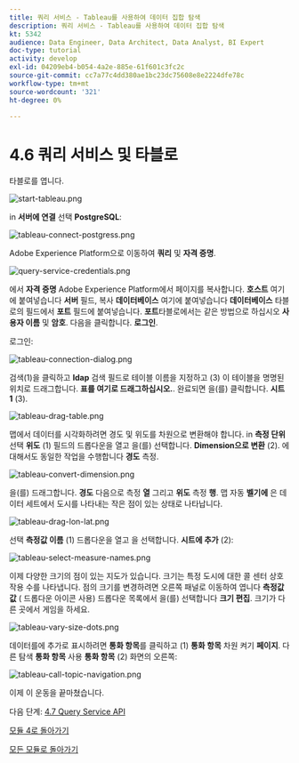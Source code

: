 ```yaml
---
title: 쿼리 서비스 - Tableau를 사용하여 데이터 집합 탐색
description: 쿼리 서비스 - Tableau를 사용하여 데이터 집합 탐색
kt: 5342
audience: Data Engineer, Data Architect, Data Analyst, BI Expert
doc-type: tutorial
activity: develop
exl-id: 04209eb4-b054-4a2e-885e-61f601c3fc2c
source-git-commit: cc7a77c4dd380ae1bc23dc75608e8e2224dfe78c
workflow-type: tm+mt
source-wordcount: '321'
ht-degree: 0%

---
```


# 4.6 쿼리 서비스 및 타블로

타블로를 엽니다.

![start-tableau.png](./images/start-tableau.png)

in **서버에 연결** 선택 **PostgreSQL**:

![tableau-connect-postgress.png](./images/tableau-connect-postgress.png)

Adobe Experience Platform으로 이동하여 **쿼리** 및 **자격 증명**.

![query-service-credentials.png](./images/query-service-credentials.png)

에서 **자격 증명** Adobe Experience Platform에서 페이지를 복사합니다. **호스트** 여기에 붙여넣습니다 **서버** 필드, 복사 **데이터베이스** 여기에 붙여넣습니다 **데이터베이스** 타블로의 필드에서 **포트** 필드에 붙여넣습니다. **포트**&#x200B;타블로에서는 같은 방법으로 하십시오 **사용자 이름** 및 **암호**. 다음을 클릭합니다. **로그인**.

로그인:

![tableau-connection-dialog.png](./images/tableau-connection-dialog.png)

검색(1)을 클릭하고 **ldap** 검색 필드로 테이블 이름을 지정하고 (3) 이 테이블을 명명된 위치로 드래그합니다. **표를 여기로 드래그하십시오.**. 완료되면 을(를) 클릭합니다. **시트 1** (3).

![tableau-drag-table.png](./images/tableau-drag-table.png)

맵에서 데이터를 시각화하려면 경도 및 위도를 차원으로 변환해야 합니다. in **측정 단위** 선택 **위도** (1) 필드의 드롭다운을 열고 을(를) 선택합니다. **Dimension으로 변환** (2). 에 대해서도 동일한 작업을 수행합니다 **경도** 측정.

![tableau-convert-dimension.png](./images/tableau-convert-dimension.png)

을(를) 드래그합니다. **경도** 다음으로 측정 **열** 그리고 **위도** 측정 **행**. 맵 자동 **벨기에** 은 데이터 세트에서 도시를 나타내는 작은 점이 있는 상태로 나타납니다.

![tableau-drag-lon-lat.png](./images/tableau-drag-lon-lat.png)

선택 **측정값 이름** (1) 드롭다운을 열고 을 선택합니다. **시트에 추가** (2):

![tableau-select-measure-names.png](./images/tableau-select-measure-names.png)

이제 다양한 크기의 점이 있는 지도가 있습니다. 크기는 특정 도시에 대한 콜 센터 상호 작용 수를 나타냅니다. 점의 크기를 변경하려면 오른쪽 패널로 이동하여 엽니다 **측정값 값** ( 드롭다운 아이콘 사용) 드롭다운 목록에서 을(를) 선택합니다 **크기 편집**. 크기가 다른 곳에서 게임을 하세요.

![tableau-vary-size-dots.png](./images/tableau-vary-size-dots.png)

데이터를에 추가로 표시하려면 **통화 항목**&#x200B;를 클릭하고 (1) **통화 항목** 차원 켜기 **페이지**. 다른 탐색 **통화 항목** 사용 **통화 항목** (2) 화면의 오른쪽:

![tableau-call-topic-navigation.png](./images/tableau-call-topic-navigation.png)

이제 이 운동을 끝마쳤습니다.

다음 단계: [4.7 Query Service API](./ex7.md)

[모듈 4로 돌아가기](./query-service.md)

[모든 모듈로 돌아가기](../../overview.md)
